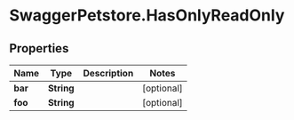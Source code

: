 # SwaggerPetstore.HasOnlyReadOnly

## Properties
Name | Type | Description | Notes
------------ | ------------- | ------------- | -------------
**bar** | **String** |  | [optional] 
**foo** | **String** |  | [optional] 


